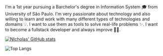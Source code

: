 I'm a 1st year pursuing a Barchelor's degree in Information System 🎓 from University of São Paulo. I'm very passionate about technology and also willing to learn and work with many different types of technologies and domains 💡. I want to use them as tools to solve real-life problems ✨. I want to become a fullstack developer and always improve 👨‍💻.

[![NIcholas' GitHub stats](https://github-readme-stats.vercel.app/api?username=zizo-xd)](https://github.com/anuraghazra/zizo-xd-readme-stats)

![Top Langs](https://github-readme-stats.vercel.app/api/top-langs/?username=zizo-xd&layout=compact)
